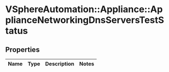 # VSphereAutomation::Appliance::ApplianceNetworkingDnsServersTestStatus

## Properties
Name | Type | Description | Notes
------------ | ------------- | ------------- | -------------


